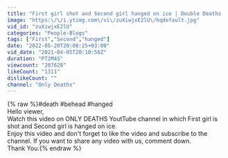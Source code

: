 ```yaml
---
title: "First girl shot and Second girl hanged on ice | Double Deaths | ONLY DEATHS"
image: "https:\/\/i.ytimg.com\/vi\/zuXiwjxE2lU\/hqdefault.jpg"
vid_id: "zuXiwjxE2lU"
categories: "People-Blogs"
tags: ["First","Second","hanged"]
date: "2022-05-20T20:08:25+03:00"
vid_date: "2021-04-05T20:10:56Z"
duration: "PT2M4S"
viewcount: "207628"
likeCount: "1311"
dislikeCount: ""
channel: "Only Deaths"
---
```

{% raw %}#death​​ #behead​​ #hanged​​<br />Hello viewer,<br />Watch this video on ONLY DEATHS YoutTube channel in which First girl is shot and Second girl is hanged on ice.<br />Enjoy this video and don't forget to like the video and subscribe to the channel. If you want to share any video with us, comment down.<br />Thank You.{% endraw %}

